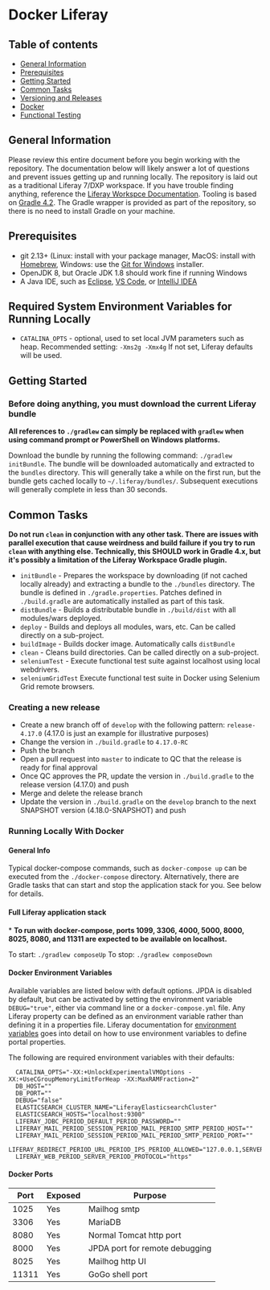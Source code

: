 # Docker Liferay

## Table of contents
- [General Information](#general-information)
- [Prerequisites](#prerequisites)
- [Getting Started](#getting-started)
- [Common Tasks](#common-tasks)
- [Versioning and Releases](#versioning-and-releases)
- [Docker](#docker)
- [Functional Testing](functionalTest/README.md)

## General Information
Please review this entire document before you begin working with the repository. The documentation below will likely 
answer a lot of questions and prevent issues getting up and running locally. The repository is laid 
out as a traditional Liferay 7/DXP workspace. If you have trouble finding anything, reference the 
[Liferay Workspce Documentation](https://dev.liferay.com/develop/tutorials/-/knowledge_base/7-0/liferay-workspace).
Tooling is based on  [Gradle 4.2](https://docs.gradle.org/4.2/userguide/userguide.html). The Gradle wrapper is provided 
as part of the repository, so there is no need to install Gradle on your machine.


## Prerequisites
- git 2.13+ (Linux: install with your package manager, MacOS: install with [Homebrew](https://brew.sh/), Windows: use the [Git for Windows](https://git-for-windows.github.io/) installer.
- OpenJDK 8, but Oracle JDK 1.8 should work fine if running Windows
- A Java IDE, such as [Eclipse](https://www.eclipse.org/), [VS Code](https://code.visualstudio.com/), or [IntelliJ IDEA](https://www.jetbrains.com/idea/)

## Required System Environment Variables for Running Locally
- `CATALINA_OPTS` - optional, used to set local JVM parameters such as heap. Recommended setting: `-Xms2g -Xmx4g` If 
not set, Liferay defaults will be used.

## Getting Started
### Before doing anything, you must download the current Liferay bundle
**All references to `./gradlew` can simply be replaced with `gradlew` when using command prompt or PowerShell on 
Windows platforms.**

Download the bundle by running the following command: `./gradlew initBundle`.
The bundle will be downloaded automatically and extracted to the `bundles` directory. This will generally take a while on the first run, 
but the bundle gets cached locally to `~/.liferay/bundles/`. Subsequent executions will generally complete in less than 30 seconds.

## Common Tasks
**Do not run `clean` in conjunction with any other task. There are issues with parallel execution that cause weirdness and build failure
if you try to run `clean` with anything else. Technically, this SHOULD work in Gradle 4.x, but it's possibly a limitation of the Liferay
Workspace Gradle plugin.**
- `initBundle` - Prepares the workspace by downloading (if not cached locally already) and extracting a bundle to the `./bundles` directory. The bundle is defined in `./gradle.properties`. Patches defined in `./build.gradle` are automatically installed as part of this task.
- `distBundle` - Builds a distributable bundle in `./build/dist` with all modules/wars deployed.
- `deploy` - Builds and deploys all modules, wars, etc. Can be called directly on a sub-project.
- `buildImage` - Builds docker image. Automatically calls `distBundle`
- `clean` - Cleans build directories. Can be called directly on a sub-project.
- `seleniumTest` - Execute functional test suite against localhost using local webdrivers.
- `seleniumGridTest` Execute functional test suite in Docker using Selenium Grid remote browsers.

### Creating a new release
* Create a new branch off of `develop` with the following pattern: `release-4.17.0` (4.17.0 is just an example for illustrative purposes)
* Change the version in `./build.gradle` to `4.17.0-RC`
* Push the branch
* Open a pull request into `master` to indicate to QC that the release is ready for final approval
* Once QC approves the PR, update the version in `./build.gradle` to the release version (4.17.0) and push
* Merge and delete the release branch
* Update the version in `./build.gradle` on the `develop` branch to the next SNAPSHOT version (4.18.0-SNAPSHOT) and push

### Running Locally With Docker
#### General Info
Typical docker-compose commands, such as `docker-compose up` can be executed 
from the `./docker-compose` directory. Alternatively, there are Gradle tasks 
that can start and stop the application stack for you. See below for details.

#### Full Liferay application stack
\* **To run with docker-compose, ports 1099, 3306, 4000, 5000, 8000, 8025, 8080, 
and 11311 are expected to be available on localhost.**

To start: `./gradlew composeUp`
To stop: `./gradlew composeDown`

#### Docker Environment Variables
Available variables are listed below with default options. JPDA is disabled by default, but can be activated by 
setting the environment variable `DEBUG="true"`, either via command line or a `docker-compose.yml` file. Any Liferay property can
be defined as an environment variable rather than defining it in a properties file. Liferay documentation for 
[environment variables](https://dev.liferay.com/discover/portal/-/knowledge_base/7-0/environment-variables) goes into 
detail on how to use environment variables to define portal properties.

The following are required environment variables with their defaults:
```
  CATALINA_OPTS="-XX:+UnlockExperimentalVMOptions -XX:+UseCGroupMemoryLimitForHeap -XX:MaxRAMFraction=2"
  DB_HOST=""
  DB_PORT=""
  DEBUG="false"
  ELASTICSEARCH_CLUSTER_NAME="LiferayElasticsearchCluster"
  ELASTICSEARCH_HOSTS="localhost:9300"
  LIFERAY_JDBC_PERIOD_DEFAULT_PERIOD_PASSWORD=""
  LIFERAY_MAIL_PERIOD_SESSION_PERIOD_MAIL_PERIOD_SMTP_PERIOD_HOST=""
  LIFERAY_MAIL_PERIOD_SESSION_PERIOD_MAIL_PERIOD_SMTP_PERIOD_PORT=""
  LIFERAY_REDIRECT_PERIOD_URL_PERIOD_IPS_PERIOD_ALLOWED="127.0.0.1,SERVER_IP"
  LIFERAY_WEB_PERIOD_SERVER_PERIOD_PROTOCOL="https"
 ```

#### Docker Ports
Port |Exposed|Purpose
-----|------|-----------------------
1025 |Yes   |Mailhog smtp
3306 |Yes   |MariaDB
8080 |Yes   |Normal Tomcat http port
8000 |Yes   |JPDA port for remote debugging
8025 |Yes   |Mailhog http UI
11311|Yes   |GoGo shell port

